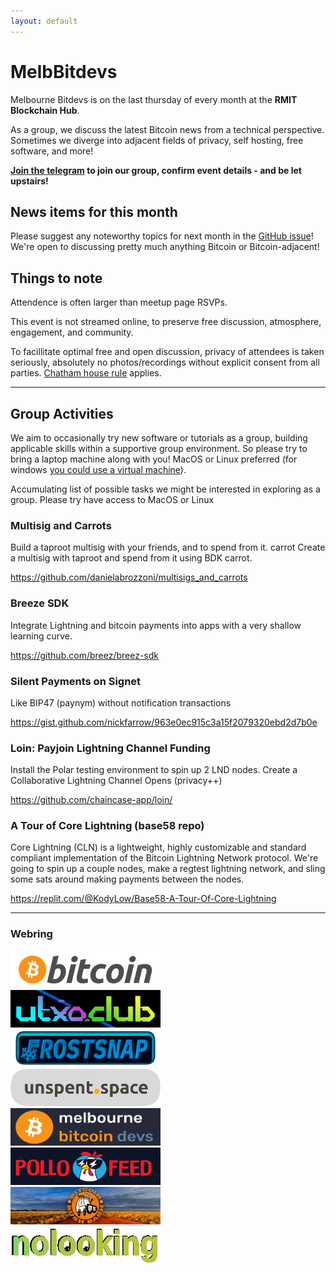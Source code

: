 ```yaml
---
layout: default
---
```


# MelbBitdevs

Melbourne Bitdevs is on the last thursday of every month at the **RMIT Blockchain Hub**.

As a group, we discuss the latest Bitcoin news from a technical perspective. Sometimes we diverge into adjacent fields of privacy, self hosting, free software, and more!

**[Join the telegram](https://t.me/+UYLmJ87DXQ81MmI1) to join our group, confirm event details - and be let upstairs!**

## News items for this month

Please suggest any noteworthy topics for next month in the [GitHub issue](https://github.com/MelbourneBitDevs/MelbBitDevs/issues)! We're open to discussing pretty much anything Bitcoin or Bitcoin-adjacent!

## Things to note

Attendence is often larger than meetup page RSVPs.

This event is not streamed online, to preserve free discussion, atmosphere, engagement, and community.

To facillitate optimal free and open discussion, privacy of attendees is taken seriously, absolutely no photos/recordings without explicit consent from all parties. [Chatham house rule](https://en.wikipedia.org/wiki/Chatham_House_Rule) applies.

---

## Group Activities

We aim to occasionally try new software or tutorials as a group, building applicable skills within a supportive group environment. So please try to bring a laptop machine along with you! MacOS or Linux preferred (for windows [you could use a virtual machine](https://www.makeuseof.com/tag/install-linux-windows-vmware-virtual-machine/)).

Accumulating list of possible tasks we might be interested in exploring as a group. Please try have access to MacOS or Linux

### Multisig and Carrots

Build a taproot multisig with your friends, and to spend from it. carrot Create a multisig with taproot and spend from it using BDK carrot.

https://github.com/danielabrozzoni/multisigs_and_carrots

### Breeze SDK

Integrate Lightning and bitcoin payments into apps with a very shallow learning curve.

https://github.com/breez/breez-sdk

### Silent Payments on Signet

Like BIP47 (paynym) without notification transactions

https://gist.github.com/nickfarrow/963e0ec915c3a15f2079320ebd2d7b0e

### Loin: Payjoin Lightning Channel Funding

Install the Polar testing environment to spin up 2 LND nodes.
Create a Collaborative Lightning Channel Opens (privacy++)

https://github.com/chaincase-app/loin/

### A Tour of Core Lightning (base58 repo)

Core Lightning (CLN) is a lightweight, highly customizable and standard compliant implementation of the Bitcoin Lightning Network protocol. We're going to spin up a couple nodes, make a regtest lightning network, and sling some sats around making payments between the nodes.

https://replit.com/@KodyLow/Base58-A-Tour-Of-Core-Lightning

---

<div>
  <h3>Webring</h3>
  <!-- The Bitcoin Webring: https://github.com/nickfarrow/bitcoinwebring -->
  <div class="webring-container">
    <div class="webring-item">
      <a href="https://bitcoin.org/"
        ><img src="webring-img/bitcoinorg.png" alt="bitcoinorg"
      /></a>
    </div>
    <div class="webring-item">
      <a href="https://utxo.club"
        ><img src="webring-img/utxoclub.gif" alt="utxoclub"
      /></a>
    </div>
    <div class="webring-item">
      <a href="https://frostsnap.com/"
        ><img src="webring-img/frostsnap.png" alt="frostsnap"
      /></a>
    </div>
    <div class="webring-item">
      <a href="https://unspent.space/"
        ><img src="webring-img/unspentspace.png" alt="unspentspace"
      /></a>
    </div>
    <div class="webring-item">
      <a href="https://bitdevs.com.au/"
        ><img src="webring-img/melbbitdevs.png" alt="melbbitdevs"
      /></a>
    </div>
    <div class="webring-item">
      <a href="https://pollofeed.com/"
        ><img src="webring-img/pollofeed.png" alt="pollofeed"
      /></a>
    </div>
    <div class="webring-item">
      <a href="https://bitcoinbushbash.info/"
        ><img src="webring-img/bushbash.gif" alt="bitcoinbushbash"
      /></a>
    </div>
    <div class="webring-item">
      <a href="https://nolooking.chaincase.app/"
        ><img src="webring-img/nolooking.gif" alt="nolooking"
      /></a>
    </div>
  </div>
</div>
